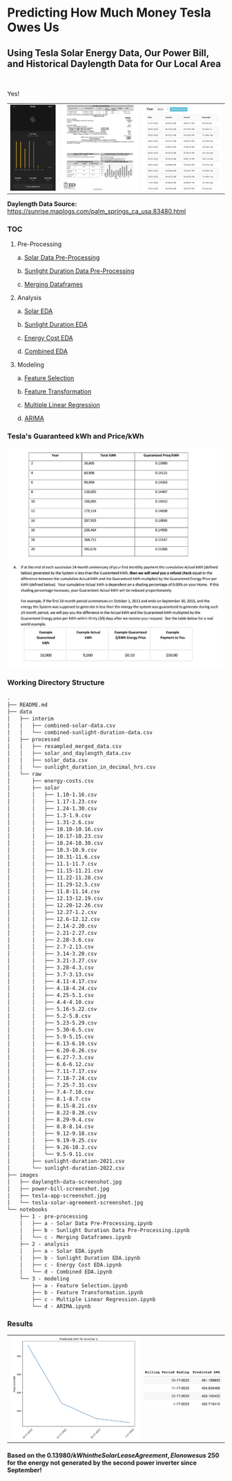 # Predicting How Much Money Tesla Owes Us
## Using Tesla Solar Energy Data, Our Power Bill, and Historical Daylength Data for Our Local Area
<br>

Yes! 

<table width = "100%">
    <tr>
        <td>
            <img src="./images/tesla-app-screenshot.jpg"/> 
        </td>
        <td>
            <img src="./images/power-bill-screenshot.jpg"/>
        </td>
        <td>
            <img src="./images/daylength-data-screenshot.jpg"/>
        </td>
    </tr>
</table>

**Daylength Data Source:** https://sunrise.maplogs.com/palm_springs_ca_usa.83480.html

### TOC

1. Pre-Processing

    a. [Solar Data Pre-Processing](https://github.com/nickmccarty/solar-energy-predictor/blob/main/notebooks/1%20-%20pre-processing/a%20-%20Solar%20Data%20Pre-Processing.ipynb)
    
    b. [Sunlight Duration Data Pre-Processing](https://github.com/nickmccarty/solar-energy-predictor/blob/main/notebooks/1%20-%20pre-processing/b%20-%20Sunlight%20Duration%20Data%20Pre-Processing.ipynb)
    
    c. [Merging Dataframes](https://github.com/nickmccarty/solar-energy-predictor/blob/main/notebooks/1%20-%20pre-processing/c%20-%20Merging%20Dataframes.ipynb)
    
2. Analysis

    a. [Solar EDA](https://github.com/nickmccarty/solar-energy-predictor/blob/main/notebooks/2%20-%20analysis/a%20-%20Solar%20EDA.ipynb)
    
    b. [Sunlight Duration EDA](https://github.com/nickmccarty/solar-energy-predictor/blob/main/notebooks/2%20-%20analysis/b%20-%20Sunlight%20Duration%20EDA.ipynb)
    
    c. [Energy Cost EDA](https://github.com/nickmccarty/solar-energy-predictor/blob/main/notebooks/2%20-%20analysis/c%20-%20Energy%20Cost%20EDA.ipynb)
    
    d. [Combined EDA](https://github.com/nickmccarty/solar-energy-predictor/blob/main/notebooks/2%20-%20analysis/d%20-%20Combined%20EDA.ipynb)
    
3. Modeling

    a. [Feature Selection](https://github.com/nickmccarty/solar-energy-predictor/blob/main/notebooks/3%20-%20modeling/a%20-%20Feature%20Selection.ipynb)
    
    b. [Feature Transformation](https://github.com/nickmccarty/solar-energy-predictor/blob/main/notebooks/3%20-%20modeling/b%20-%20Feature%20Transformation.ipynb)
    
    c. [Multiple Linear Regression](https://github.com/nickmccarty/solar-energy-predictor/blob/main/notebooks/3%20-%20modeling/c%20-%20Multiple%20Linear%20Regression.ipynb)
    
    d. [ARIMA](https://github.com/nickmccarty/solar-energy-predictor/blob/main/notebooks/3%20-%20modeling/d%20-%20ARIMA.ipynb)

### Tesla's Guaranteed kWh and Price/kWh

<img src="./images/tesla-solar-agreement-screenshot.jpg" width = 500/>

### Working Directory Structure

```
.
├── README.md
├── data
│   ├── interim
│   │   ├── combined-solar-data.csv
│   │   └── combined-sunlight-duration-data.csv
│   ├── processed
│   │   ├── resampled_merged_data.csv
│   │   ├── solar_and_daylength_data.csv
│   │   ├── solar_data.csv
│   │   └── sunlight_duration_in_decimal_hrs.csv
│   └── raw
│       ├── energy-costs.csv
│       ├── solar
│       │   ├── 1.10-1.16.csv
│       │   ├── 1.17-1.23.csv
│       │   ├── 1.24-1.30.csv
│       │   ├── 1.3-1.9.csv
│       │   ├── 1.31-2.6.csv
│       │   ├── 10.10-10.16.csv
│       │   ├── 10.17-10.23.csv
│       │   ├── 10.24-10.30.csv
│       │   ├── 10.3-10.9.csv
│       │   ├── 10.31-11.6.csv
│       │   ├── 11.1-11.7.csv
│       │   ├── 11.15-11.21.csv
│       │   ├── 11.22-11.28.csv
│       │   ├── 11.29-12.5.csv
│       │   ├── 11.8-11.14.csv
│       │   ├── 12.13-12.19.csv
│       │   ├── 12.20-12.26.csv
│       │   ├── 12.27-1.2.csv
│       │   ├── 12.6-12.12.csv
│       │   ├── 2.14-2.20.csv
│       │   ├── 2.21-2.27.csv
│       │   ├── 2.28-3.6.csv
│       │   ├── 2.7-2.13.csv
│       │   ├── 3.14-3.20.csv
│       │   ├── 3.21-3.27.csv
│       │   ├── 3.28-4.3.csv
│       │   ├── 3.7-3.13.csv
│       │   ├── 4.11-4.17.csv
│       │   ├── 4.18-4.24.csv
│       │   ├── 4.25-5.1.csv
│       │   ├── 4.4-4.10.csv
│       │   ├── 5.16-5.22.csv
│       │   ├── 5.2-5.8.csv
│       │   ├── 5.23-5.29.csv
│       │   ├── 5.30-6.5.csv
│       │   ├── 5.9-5.15.csv
│       │   ├── 6.13-6.19.csv
│       │   ├── 6.20-6.26.csv
│       │   ├── 6.27-7.3.csv
│       │   ├── 6.6-6.12.csv
│       │   ├── 7.11-7.17.csv
│       │   ├── 7.18-7.24.csv
│       │   ├── 7.25-7.31.csv
│       │   ├── 7.4-7.10.csv
│       │   ├── 8.1-8.7.csv
│       │   ├── 8.15-8.21.csv
│       │   ├── 8.22-8.28.csv
│       │   ├── 8.29-9.4.csv
│       │   ├── 8.8-8.14.csv
│       │   ├── 9.12-9.18.csv
│       │   ├── 9.19-9.25.csv
│       │   ├── 9.26-10.2.csv
│       │   └── 9.5-9.11.csv
│       ├── sunlight-duration-2021.csv
│       └── sunlight-duration-2022.csv
├── images
│   ├── daylength-data-screenshot.jpg
│   ├── power-bill-screenshot.jpg
│   ├── tesla-app-screenshot.jpg
│   └── tesla-solar-agreement-screenshot.jpg
└── notebooks
    ├── 1 - pre-processing
    │   ├── a - Solar Data Pre-Processing.ipynb
    │   ├── b - Sunlight Duration Data Pre-Processing.ipynb
    │   └── c - Merging Dataframes.ipynb
    ├── 2 - analysis
    │   ├── a - Solar EDA.ipynb
    │   ├── b - Sunlight Duration EDA.ipynb
    │   ├── c - Energy Cost EDA.ipynb
    │   └── d - Combined EDA.ipynb
    └── 3 - modeling
        ├── a - Feature Selection.ipynb
        ├── b - Feature Transformation.ipynb
        ├── c - Multiple Linear Regression.ipynb
        └── d - ARIMA.ipynb
```

### Results

<table width = "100%">
    <tr>
        <td>
            <img src="./images/predicted-kWh-lost.png"/>
        </td>
        <td>
            <img src="./images/ARIMA-forecast-screenshot.png"/> 
        </td>
    </tr>
</table>

#### Based on the $0.13980/kWh in the Solar Lease Agreement, Elon owes us ~$250 for the energy not generated by the second power inverter since September!
